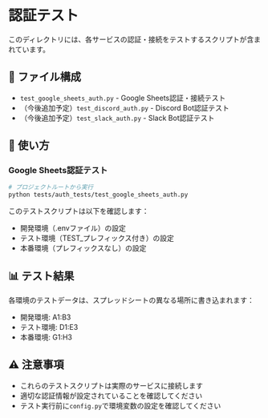 # 認証テスト

このディレクトリには、各サービスの認証・接続をテストするスクリプトが含まれています。

## 📁 ファイル構成

- `test_google_sheets_auth.py` - Google Sheets認証・接続テスト
- （今後追加予定）`test_discord_auth.py` - Discord Bot認証テスト
- （今後追加予定）`test_slack_auth.py` - Slack Bot認証テスト

## 🚀 使い方

### Google Sheets認証テスト

```bash
# プロジェクトルートから実行
python tests/auth_tests/test_google_sheets_auth.py
```

このテストスクリプトは以下を確認します：
- 開発環境（.envファイル）の設定
- テスト環境（TEST_プレフィックス付き）の設定
- 本番環境（プレフィックスなし）の設定

## 📊 テスト結果

各環境のテストデータは、スプレッドシートの異なる場所に書き込まれます：
- 開発環境: A1:B3
- テスト環境: D1:E3
- 本番環境: G1:H3

## ⚠️ 注意事項

- これらのテストスクリプトは実際のサービスに接続します
- 適切な認証情報が設定されていることを確認してください
- テスト実行前に`config.py`で環境変数の設定を確認してください